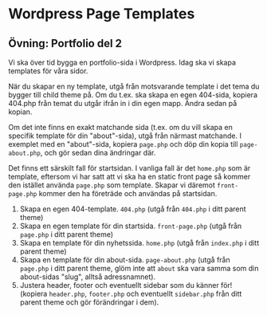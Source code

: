 # Wordpress Page Templates

## Övning: Portfolio del 2

Vi ska över tid bygga en portfolio-sida i Wordpress. Idag ska vi skapa templates för våra sidor. 

När du skapar en ny template, utgå från motsvarande template i det tema du bygger till child theme på. Om du t.ex. ska skapa en egen 404-sida, kopiera 404.php från temat du utgår ifrån in i din egen mapp. Ändra sedan på kopian. 

Om det inte finns en exakt matchande sida (t.ex. om du vill skapa en specifik template för din "about"-sida), utgå från närmast matchande. I exemplet med en "about"-sida, kopiera `page.php` och döp din kopia till `page-about.php`, och gör sedan dina ändringar där. 

Det finns ett särskilt fall för startsidan. I vanliga fall är det `home.php` som är template, eftersom vi har satt att vi ska ha en static front page så kommer den istället använda `page.php` som template. Skapar vi däremot `front-page.php` kommer den ha företräde och användas på startsidan. 

1. Skapa en egen 404-template. `404.php` (utgå från `404.php` i ditt parent theme)
2. Skapa en egen template för din startsida. `front-page.php` (utgå från `page.php` i ditt parent theme)
3. Skapa en template för din nyhetssida. `home.php` (utgå från `index.php` i ditt parent theme)
4. Skapa en template för din about-sida. `page-about.php` (utgå från `page.php` i ditt parent theme, glöm inte att `about` ska vara samma som din about-sidas "slug", alltså adressnamnet). 
5. Justera header, footer och eventuellt sidebar som du känner för! (kopiera `header.php`, `footer.php` och eventuellt `sidebar.php` från ditt parent theme och gör förändringar i dem).
